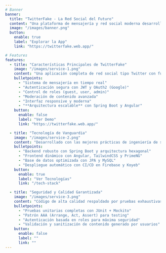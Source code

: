 ```yaml
---
# Banner
banner:
  title: "TwitterFake - La Red Social del Futuro"
  content: "Una plataforma de mensajería y red social moderna desarrollada con tecnologías de última generación. Conecta, comparte y comunícate de manera segura y escalable."
  image: "/images/banner.png"
  button:
    enable: true
    label: "Explorar la App"
    link: "https://twitterfake.web.app/"

# Features
features:
  - title: "Características Principales de TwitterFake"
    image: "/images/service-1.png"
    content: "Una aplicación completa de red social tipo Twitter con funcionalidades avanzadas de mensajería, diseñada para ofrecer la mejor experiencia de usuario."
    bulletpoints:
      - "Sistema de mensajería en tiempo real"
      - "Autenticación segura con JWT y OAuth2 (Google)"
      - "Control de roles (guest, user, admin)"
      - "Moderación de contenido avanzada"
      - "Interfaz responsive y moderna"
      - "**Arquitectura escalable** con Spring Boot y Angular"
    button:
      enable: false
      label: "Ver Demo"
      link: "https://twitterfake.web.app/"

  - title: "Tecnología de Vanguardia"
    image: "/images/service-2.png"
    content: "Desarrollado con las mejores prácticas de ingeniería de software, utilizando tecnologías modernas para garantizar rendimiento y escalabilidad."
    bulletpoints:
      - "Backend robusto con Spring Boot y arquitectura hexagonal"
      - "Frontend dinámico con Angular, TailwindCSS y PrimeNG"
      - "Base de datos optimizada con JPA y MySQL"
      - "Despliegue automático con CI/CD en Firebase y Koyeb"
    button:
      enable: true
      label: "Ver Tecnologías"
      link: "/tech-stack"

  - title: "Seguridad y Calidad Garantizada"
    image: "/images/service-3.png"
    content: "Código de alta calidad respaldado por pruebas exhaustivas y medidas de seguridad implementadas desde el diseño."
    bulletpoints:
      - "Pruebas unitarias completas con JUnit + Mockito"
      - "Patrón AAA (Arrange, Act, Assert) para testing"
      - "Autenticación basada en roles para máxima seguridad"
      - "Validación y sanitización de contenido generado por usuarios"
    button:
      enable: false
      label: ""
      link: ""
---
```

